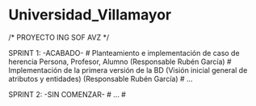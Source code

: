 # Universidad_Villamayor

/*	PROYECTO ING SOF AVZ	*/

SPRINT 1:	-ACABADO-
	# Planteamiento e implementación de caso de herencia Persona, Profesor, Alumno (Responsable Rubén García)
	# Implementación de la primera versión de la BD (Visión inicial general de atributos y entidades)  (Responsable Rubén García)
	# ...



SPRINT 2:	-SIN COMENZAR-
	# ...
	# 
